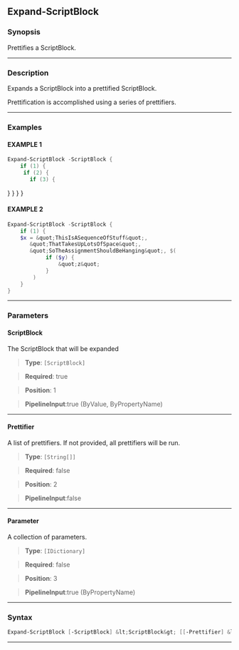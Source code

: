 
Expand-ScriptBlock
------------------
### Synopsis
Prettifies a ScriptBlock.

---
### Description

Expands a ScriptBlock into a prettified ScriptBlock.

Prettification is accomplished using a series of prettifiers.

---
### Examples
#### EXAMPLE 1
```PowerShell
Expand-ScriptBlock -ScriptBlock {
    if (1) {
     if (2) {
       if (3) {
```
}
     }
    }
}
#### EXAMPLE 2
```PowerShell
Expand-ScriptBlock -ScriptBlock {
    if (1) {
    $x = &quot;ThisIsASequenceOfStuff&quot;,
       &quot;ThatTakesUpLotsOfSpace&quot;,
       &quot;SoTheAssignmentShouldBeHanging&quot;, $(
            if ($y) {
                &quot;z&quot;
            }
        )
    }
}
```

---
### Parameters
#### **ScriptBlock**

The ScriptBlock that will be expanded



> **Type**: ```[ScriptBlock]```

> **Required**: true

> **Position**: 1

> **PipelineInput**:true (ByValue, ByPropertyName)



---
#### **Prettifier**

A list of prettifiers.
If not provided, all prettifiers will be run.



> **Type**: ```[String[]]```

> **Required**: false

> **Position**: 2

> **PipelineInput**:false



---
#### **Parameter**

A collection of parameters.



> **Type**: ```[IDictionary]```

> **Required**: false

> **Position**: 3

> **PipelineInput**:true (ByPropertyName)



---
### Syntax
```PowerShell
Expand-ScriptBlock [-ScriptBlock] &lt;ScriptBlock&gt; [[-Prettifier] &lt;String[]&gt;] [[-Parameter] &lt;IDictionary&gt;] [&lt;CommonParameters&gt;]
```
---


